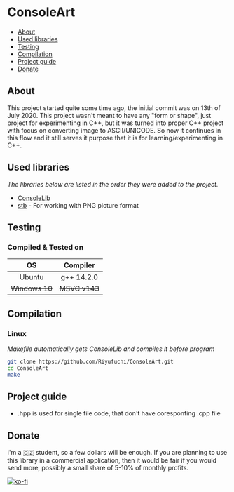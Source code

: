 # ConsoleArt

- [About](#about)
- [Used libraries](#used-libraries)
- [Testing](#testing)
- [Compilation](#compilation)
- [Project guide](#project-guide)
- [Donate](#donate)

## About

This project started quite some time ago, the initial commit was on 13th of July 2020. This project wasn't meant to have any "form or shape", just project for experimenting in C++, but it was turned into proper C++ project with focus on converting image to ASCII/UNICODE. So now it continues in this flow and it still serves it purpose that it is for learning/experimenting in C++.

## Used libraries

*The libraries below are listed in the order they were added to the project.*

- [ConsoleLib](https://github.com/Riyufuchi/ConsoleLib)
- [stb](https://github.com/nothings/stb) - For working with PNG picture format

## Testing

### Compiled & Tested on

| OS | Compiler |
| :------: | :----------: |
| Ubuntu | g++ 14.2.0 |
| <s>Windows 10</s> | <s>MSVC v143</s> |

## Compilation

  ### Linux
  
  *Makefile automatically gets ConsoleLib and compiles it before program*
  
   ```bash
   git clone https://github.com/Riyufuchi/ConsoleArt.git
   cd ConsoleArt
   make
   ```

## Project guide

- .hpp is used for single file code, that don't have coresponfing .cpp file

## Donate

I'm a 🇨🇿 student, so a few dollars will be enough. If you are planning to use this library in a commercial application, then it would be fair if you would send more, possibly a small share of 5-10% of monthly profits.

[![ko-fi](https://ko-fi.com/img/githubbutton_sm.svg)](https://ko-fi.com/P5P11WTFL)
